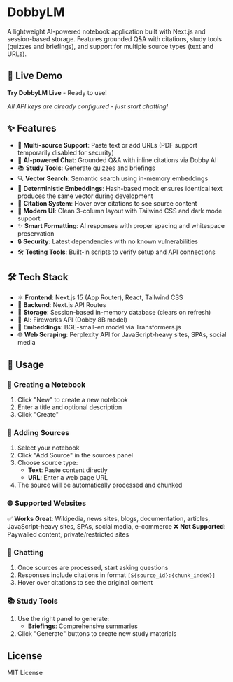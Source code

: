 # DobbyLM

A lightweight AI-powered notebook application built with Next.js and session-based storage. Features grounded Q&A with citations, study tools (quizzes and briefings), and support for multiple source types (text and URLs).

## 🚀 Live Demo

**Try DobbyLM Live** - Ready to use!

*All API keys are already configured - just start chatting!*

## ✨ Features

- 📄 **Multi-source Support**: Paste text or add URLs (PDF support temporarily disabled for security)
- 🤖 **AI-powered Chat**: Grounded Q&A with inline citations via Dobby AI
- 📚 **Study Tools**: Generate quizzes and briefings
- 🔍 **Vector Search**: Semantic search using in-memory embeddings
- 🎯 **Deterministic Embeddings**: Hash-based mock ensures identical text produces the same vector during development
- 📖 **Citation System**: Hover over citations to see source content
- 🎨 **Modern UI**: Clean 3-column layout with Tailwind CSS and dark mode support
- ✨ **Smart Formatting**: AI responses with proper spacing and whitespace preservation
- 🔒 **Security**: Latest dependencies with no known vulnerabilities
- 🛠️ **Testing Tools**: Built-in scripts to verify setup and API connections

## 🛠️ Tech Stack

- ⚛️ **Frontend**: Next.js 15 (App Router), React, Tailwind CSS
- 🔧 **Backend**: Next.js API Routes
- 💾 **Storage**: Session-based in-memory database (clears on refresh)
- 🤖 **AI**: Fireworks API (Dobby 8B model)
- 🧠 **Embeddings**: BGE-small-en model via Transformers.js
- 🌐 **Web Scraping**: Perplexity API for JavaScript-heavy sites, SPAs, social media



## 📖 Usage

### 📝 Creating a Notebook
1. Click "New" to create a new notebook
2. Enter a title and optional description
3. Click "Create"

### 📄 Adding Sources
1. Select your notebook
2. Click "Add Source" in the sources panel
3. Choose source type:
   - **Text**: Paste content directly
   - **URL**: Enter a web page URL
4. The source will be automatically processed and chunked

### 🌐 Supported Websites
✅ **Works Great**: Wikipedia, news sites, blogs, documentation, articles, JavaScript-heavy sites, SPAs, social media, e-commerce
❌ **Not Supported**: Paywalled content, private/restricted sites

### 💬 Chatting
1. Once sources are processed, start asking questions
2. Responses include citations in format `[S{source_id}:{chunk_index}]`
3. Hover over citations to see the original content

### 📚 Study Tools
1. Use the right panel to generate:
   - **Briefings**: Comprehensive summaries
2. Click "Generate" buttons to create new study materials


## License

MIT License


